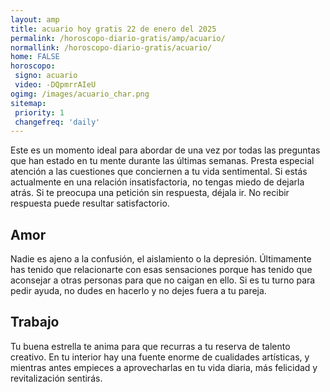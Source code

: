 ```yaml
---
layout: amp
title: acuario hoy gratis 22 de enero del 2025 
permalink: /horoscopo-diario-gratis/amp/acuario/
normallink: /horoscopo-diario-gratis/acuario/
home: FALSE
horoscopo:
 signo: acuario
 video: -DQpmrrAIeU
ogimg: /images/acuario_char.png
sitemap:
 priority: 1
 changefreq: 'daily'
---
```



Este es un momento ideal para abordar de una vez por todas las preguntas que han estado en tu mente durante las últimas semanas. Presta especial atención a las cuestiones que conciernen a tu vida sentimental. Si estás actualmente en una relación insatisfactoria, no tengas miedo de dejarla atrás. Si te preocupa una petición sin respuesta, déjala ir. No recibir respuesta puede resultar satisfactorio.

## Amor

Nadie es ajeno a la confusión, el aislamiento o la depresión. Últimamente has tenido que relacionarte con esas sensaciones porque has tenido que aconsejar a otras personas para que no caigan en ello. Si es tu turno para pedir ayuda, no dudes en hacerlo y no dejes fuera a tu pareja.

## Trabajo

Tu buena estrella te anima para que recurras a tu reserva de talento creativo. En tu interior hay una fuente enorme de cualidades artísticas, y mientras antes empieces a aprovecharlas en tu vida diaria, más felicidad y revitalización sentirás.